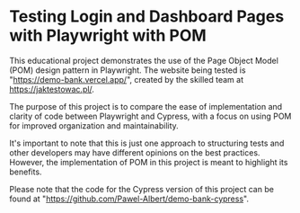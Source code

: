# Testing Login and Dashboard Pages with Playwright with POM

This educational project demonstrates the use of the Page Object Model (POM) design pattern in Playwright. The website being tested is "https://demo-bank.vercel.app/", created by the skilled team at https://jaktestowac.pl/.

The purpose of this project is to compare the ease of implementation and clarity of code between Playwright and Cypress, with a focus on using POM for improved organization and maintainability.

It's important to note that this is just one approach to structuring tests and other developers may have different opinions on the best practices. However, the implementation of POM in this project is meant to highlight its benefits.

Please note that the code for the Cypress version of this project can be found at "https://github.com/Pawel-Albert/demo-bank-cypress".
